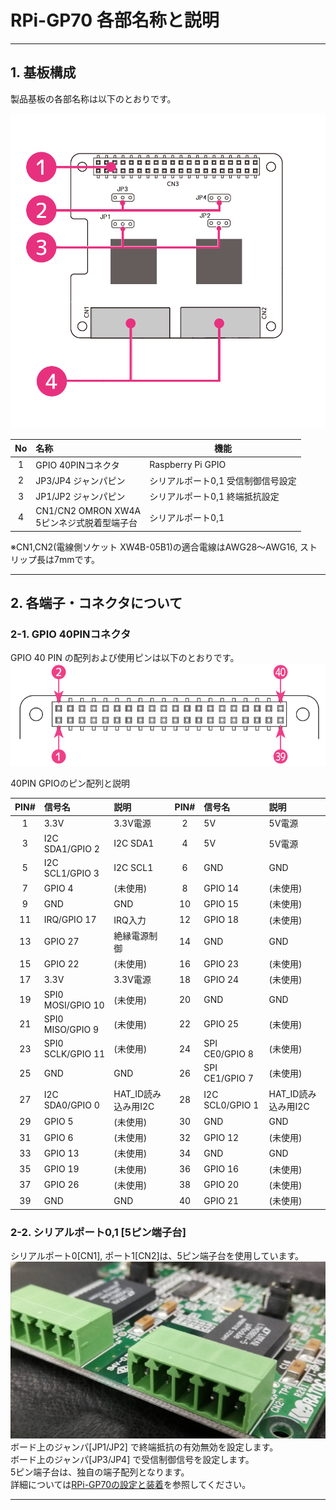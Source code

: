 # RPi-GP70 各部名称と説明  
___  
## 1. 基板構成  
製品基板の各部名称は以下のとおりです。  

![board](./img/GP70_board.png)  

| No | 名称 | 機能 |  
|:-----:|:-----|-----|  
|1|GPIO 40PINコネクタ|Raspberry Pi GPIO|  
|2|JP3/JP4 ジャンパピン|シリアルポート0,1 受信制御信号設定|
|3|JP1/JP2 ジャンパピン|シリアルポート0,1 終端抵抗設定|
|4|CN1/CN2 OMRON XW4A<br> 5ピンネジ式脱着型端子台|シリアルポート0,1 |

※CN1,CN2(電線側ソケット XW4B-05B1)の適合電線はAWG28～AWG16, ストリップ長は7mmです。  
___  
## 2. 各端子・コネクタについて  
### 2-1. GPIO 40PINコネクタ  
GPIO 40 PIN の配列および使用ピンは以下のとおりです。  
![GPIO40PIN](./img/gp70_gpio.png)  

40PIN GPIOのピン配列と説明  

| PIN# | 信号名 | 説明 | PIN# | 信号名 | 説明 |  
|:---:|:---|:---|:---:|:---|:---|  
|1|3.3V|3.3V電源|2|5V|5V電源|  
|3|I2C SDA1/GPIO 2|I2C SDA1|4|5V|5V電源|  
|5|I2C SCL1/GPIO 3|I2C SCL1|6|GND|GND|  
|7|GPIO 4|(未使用)|8|GPIO 14|(未使用)|  
|9|GND|GND|10|GPIO 15|(未使用)|  
|11|IRQ/GPIO 17|IRQ入力|12|GPIO 18|(未使用)|  
|13|GPIO 27|絶縁電源制御|14|GND|GND|  
|15|GPIO 22|(未使用)|16|GPIO 23|(未使用)|  
|17|3.3V|3.3V電源|18|GPIO 24|(未使用)|  
|19|SPI0 MOSI/GPIO 10|(未使用)|20|GND|GND|  
|21|SPI0 MISO/GPIO 9|(未使用)|22|GPIO 25|(未使用)|  
|23|SPI0 SCLK/GPIO 11|(未使用)|24|SPI CE0/GPIO 8|(未使用)|  
|25|GND|GND|26|SPI CE1/GPIO 7|(未使用)|  
|27|I2C SDA0/GPIO 0| HAT_ID読み込み用I2C |28|I2C SCL0/GPIO 1|HAT_ID読み込み用I2C|  
|29|GPIO 5|(未使用)|30|GND|GND|  
|31|GPIO 6|(未使用)|32|GPIO 12|(未使用)|  
|33|GPIO 13|(未使用)|34|GND|GND|  
|35|GPIO 19|(未使用)|36|GPIO 16|(未使用)|  
|37|GPIO 26|(未使用)|38|GPIO 20|(未使用)|  
|39|GND|GND|40|GPIO 21|(未使用)|  

### 2-2. シリアルポート0,1 [5ピン端子台]
シリアルポート0[CN1], ポート1[CN2]は、5ピン端子台を使用しています。  
![GP70_CN1](./img/GP70_CN1CN2_image.jpg) 
ボード上のジャンパ[JP1/JP2] で終端抵抗の有効無効を設定します。  
ボード上のジャンパ[JP3/JP4] で受信制御信号を設定します。  
5ピン端子台は、独自の端子配列となります。  
詳細については[RPi-GP70の設定と装着](../setup/README.md)を参照してください。  

___